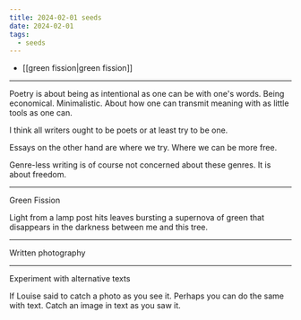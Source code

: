 ```yaml
---
title: 2024-02-01 seeds
date: 2024-02-01
tags:
  - seeds
---
```

- [[green fission|green fission]]

***
Poetry is about being as intentional as one can be with one's words. Being economical. Minimalistic. About how one can transmit meaning with as little tools as one can.

I think all writers ought to be poets or at least try to be one.

Essays on the other hand are where we try. Where we can be more free.

Genre-less writing is of course not concerned about these genres. It is about freedom.

***

Green Fission

Light
from a lamp post
hits leaves
bursting
a supernova of green
that disappears
in the darkness
between me
and this tree.

***
Written photography

***
Experiment with alternative texts

If Louise said to catch a photo as you see it. Perhaps you can do the same with text. Catch an image in text as you saw it.
